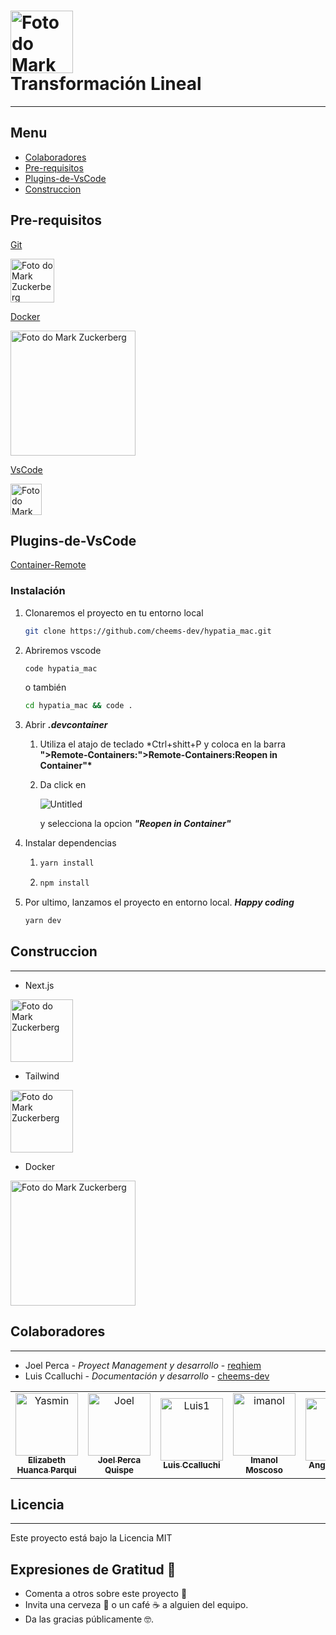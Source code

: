 # <img src="https://upload.wikimedia.org/wikipedia/commons/3/3a/LOGO_UNSA.png" width="100px;" alt="Foto do Mark Zuckerberg"/><br>Transformación Lineal

---

## Menu
- [Colaboradores](#Colaboradores)
- [Pre-requisitos](#Pre-requisitos)
- [Plugins-de-VsCode](#Plugins-de-VsCode)
- [Construccion](#Construccion)


## Pre-requisitos

[Git](https://git-scm.com/)

<img src="https://upload.wikimedia.org/wikipedia/commons/9/91/Octicons-mark-github.svg" width="70px;" alt="Foto do Mark Zuckerberg"/><br>

[Docker](https://www.docker.com/)

<img src="https://upload.wikimedia.org/wikipedia/commons/7/79/Docker_%28container_engine%29_logo.png" width="200px;" alt="Foto do Mark Zuckerberg"/><br>

[VsCode](https://code.visualstudio.com/)

<img src="https://upload.wikimedia.org/wikipedia/commons/9/9a/Visual_Studio_Code_1.35_icon.svg" width="50px;" alt="Foto do Mark Zuckerberg"/><br>

## Plugins-de-VsCode

[Container-Remote](https://marketplace.visualstudio.com/items?itemName=ms-vscode-remote.remote-containers)

### **Instalación**

1. Clonaremos el proyecto en tu entorno local

   ```bash
   git clone https://github.com/cheems-dev/hypatia_mac.git
   ```

2. Abriremos vscode

   ```bash
   code hypatia_mac
   ```

   o también

   ```bash
   cd hypatia_mac && code .
   ```

3. Abrir **_.devcontainer_**

   1. Utiliza el atajo de teclado \*Ctrl+shitt+P y coloca en la barra **">Remote-Containers:">Remote-Containers:Reopen in Container"\***
   2. Da click en

      ![Untitled](https://code.visualstudio.com/assets/blogs/2019/10/03/remote-extension-commands.png)

      y selecciona la opcion **_"Reopen in Container"_**

4. Instalar dependencias

   1. ```bash
      yarn install
      ```

   2. ```bash
      npm install
      ```

5. Por ultimo, lanzamos el proyecto en entorno local. **_Happy coding_**

   ```bash
   yarn dev
   ```

## **Construccion**

---

- Next.js

<img src="https://upload.wikimedia.org/wikipedia/commons/8/8e/Nextjs-logo.svg" width="100px;" alt="Foto do Mark Zuckerberg"/><br>

- Tailwind

<img src="https://upload.wikimedia.org/wikipedia/commons/d/d5/Tailwind_CSS_Logo.svg" width="100px;" alt="Foto do Mark Zuckerberg"/><br>

- Docker

<img src="https://upload.wikimedia.org/wikipedia/commons/7/79/Docker_%28container_engine%29_logo.png" width="200px;" alt="Foto do Mark Zuckerberg"/><br>

## **Colaboradores**

---

- Joel Perca - _Proyect Management y desarrollo_ - [reqhiem](https://github.com/reqhiem)
- Luis Ccalluchi - _Documentación y desarrollo_ - [cheems-dev](https://github.com/cheems-dev)



<table>
  <tr>
    <td align="center">
      <a href="#">
        <img src="https://avatars.githubusercontent.com/u/62725994?v=4" width="100px;" alt="Yasmin"/><br>
        <sub>
          <b>Elizabeth Huanca Parqui</b>
        </sub>
      </a>
    </td>
    <td align="center">
      <a href="#">
        <img src="https://avatars.githubusercontent.com/u/52427932?v=4" width="100px;" alt="Joel"/><br>
        <sub>
          <b>Joel Perca Quispe</b>
        </sub>
      </a>
    </td>
    <td align="center">
      <a href="#">
        <img src="https://avatars.githubusercontent.com/u/38531618?v=4" width="100px;" alt="Luis1"/><br>
        <sub>
          <b>Luis Ccalluchi</b>
        </sub>
      </a>
    </td>
     <td align="center">
      <a href="#">
        <img src="https://avatars.githubusercontent.com/u/64240176?v=4" width="100px;" alt="imanol"/><br>
        <sub>
          <b>Imanol Moscoso</b>
        </sub>
      </a>
    </td>
     <td align="center">
      <a href="#">
        <img src="https://avatars.githubusercontent.com/u/64700259?v=4" width="100px;" alt="angela"/><br>
        <sub>
          <b>Angela Sucso</b>
        </sub>
      </a>
    </td>
     <td align="center">
      <a href="#">
        <img src="https://avatars.githubusercontent.com/u/64240176?v=4" width="100px;" alt="luis2"/><br>
        <sub>
          <b>Moroco</b>
        </sub>
      </a>
    </td>
     
  </tr>
</table>



## **Licencia**

---

Este proyecto está bajo la Licencia MIT

## **Expresiones de Gratitud 🎁**

- Comenta a otros sobre este proyecto 📢
- Invita una cerveza 🍺 o un café ☕ a alguien del equipo.
- Da las gracias públicamente 🤓.

